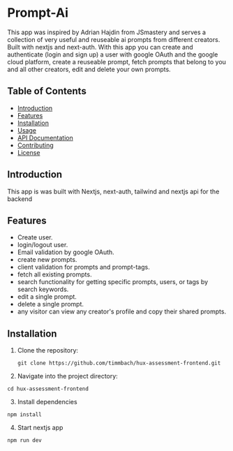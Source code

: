 # Prompt-Ai

This app was inspired by Adrian Hajdin from JSmastery and serves a collection of very useful and reuseable ai prompts from different creators. Built with nextjs and next-auth. With this app you can create and authenticate (login and sign up) a user with google OAuth and the google cloud platform, create a reuseable prompt, fetch prompts that belong to you and all other creators, edit and delete your own prompts.

## Table of Contents

- [Introduction](#introduction)
- [Features](#features)
- [Installation](#installation)
- [Usage](#usage)
- [API Documentation](#api-documentation)
- [Contributing](#contributing)
- [License](#license)

## Introduction

This app is was built with Nextjs, next-auth, tailwind and nextjs api for the backend

## Features

- Create user.
- login/logout user.
- Email validation by google OAuth.
- create new prompts.
- client validation for prompts and prompt-tags.
- fetch all existing prompts.
- search functionality for getting specific prompts, users, or tags by search keywords.
- edit a single prompt.
- delete a single prompt.
- any visitor can view any creator's profile and copy their shared prompts.

## Installation

1. Clone the repository:

   ```
   git clone https://github.com/timmbach/hux-assessment-frontend.git
   ```

2. Navigate into the project directory:

```
cd hux-assessment-frontend
```

3. Install dependencies

```
npm install
```

4. Start nextjs app

```
npm run dev
```
